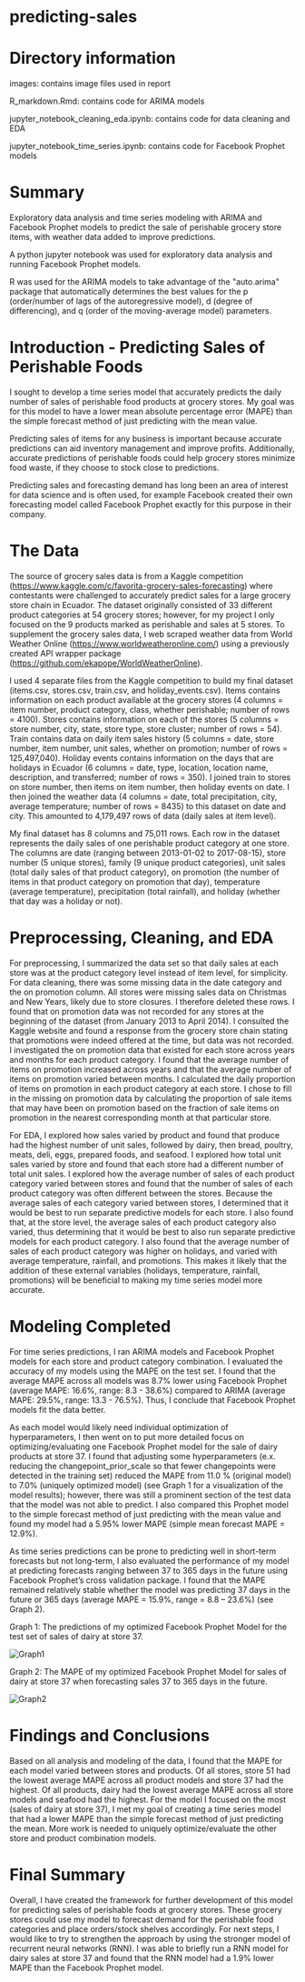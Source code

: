 # predicting-sales

# Directory information

images: contains image files used in report

R_markdown.Rmd: contains code for ARIMA models

jupyter_notebook_cleaning_eda.ipynb: contains code for data cleaning and EDA

jupyter_notebook_time_series.ipynb: contains code for Facebook Prophet models

# Summary

Exploratory data analysis and time series modeling with ARIMA and Facebook Prophet models to predict the sale of perishable grocery store items, with weather data added to improve predictions.

A python jupyter notebook was used for exploratory data analysis and running Facebook Prophet models.

R was used for the ARIMA models to take advantage of the "auto.arima" package that automatically determines the best values for the p (order/number of lags of the autoregressive model), d (degree of differencing), and q (order of the moving-average model) parameters.

# Introduction - Predicting Sales of Perishable Foods

I sought to develop a time series model that accurately predicts the daily number of sales of perishable food products at grocery stores. My goal was for this model to have a lower mean absolute percentage error (MAPE) than the simple forecast method of just predicting with the mean value.

Predicting sales of items for any business is important because accurate predictions can aid inventory management and improve profits. Additionally, accurate predictions of perishable foods could help grocery stores minimize food waste, if they choose to stock close to predictions. 

Predicting sales and forecasting demand has long been an area of interest for data science and is often used, for example Facebook created their own forecasting model called Facebook Prophet exactly for this purpose in their company. 

# The Data

The source of grocery sales data is from a Kaggle competition (https://www.kaggle.com/c/favorita-grocery-sales-forecasting) where contestants were challenged to accurately predict sales for a large grocery store chain in Ecuador. The dataset originally consisted of 33 different product categories at 54 grocery stores; however, for my project I only focused on the 9 products marked as perishable and sales at 5 stores. To supplement the grocery sales data, I web scraped weather data from World Weather Online (https://www.worldweatheronline.com/) using a previously created API wrapper package (https://github.com/ekapope/WorldWeatherOnline). 

I used 4 separate files from the Kaggle competition to build my final dataset (items.csv, stores.csv, train.csv, and holiday_events.csv). Items contains information on each product available at the grocery stores (4 columns = item number, product category, class, whether perishable; number of rows = 4100). Stores contains information on each of the stores (5 columns = store number, city, state, store type, store cluster; number of rows = 54). Train contains data on daily item sales history (5 columns = date, store number, item number, unit sales, whether on promotion; number of rows = 125,497,040). Holiday events contains information on the days that are holidays in Ecuador (6 columns = date, type, location, location name, description, and transferred; number of rows = 350). I joined train to stores on store number, then items on item number, then holiday events on date. I then joined the weather data (4 columns = date, total precipitation, city, average temperature; number of rows = 8435) to this dataset on date and city. This amounted to 4,179,497 rows of data (daily sales at item level).

My final dataset has 8 columns and 75,011 rows. Each row in the dataset represents the daily sales of one perishable product category at one store. The columns are date (ranging between 2013-01-02 to 2017-08-15), store number (5 unique stores), family (9 unique product categories), unit sales (total daily sales of that product category), on promotion (the number of items in that product category on promotion that day), temperature (average temperature), precipitation (total rainfall), and holiday (whether that day was a holiday or not).

# Preprocessing, Cleaning, and EDA

For preprocessing, I summarized the data set so that daily sales at each store was at the product category level instead of item level, for simplicity. For data cleaning, there was some missing data in the date category and the on promotion column. All stores were missing sales data on Christmas and New Years, likely due to store closures. I therefore deleted these rows. I found that on promotion data was not recorded for any stores at the beginning of the dataset (from January 2013 to April 2014). I consulted the Kaggle website and found a response from the grocery store chain stating that promotions were indeed offered at the time, but data was not recorded. I investigated the on promotion data that existed for each store across years and months for each product category. I found that the average number of items on promotion increased across years and that the average number of items on promotion varied between months. I calculated the daily proportion of items on promotion in each product category at each store. I chose to fill in the missing on promotion data by calculating the proportion of sale items that may have been on promotion based on the fraction of sale items on promotion in the nearest corresponding month at that particular store. 

For EDA, I explored how sales varied by product and found that produce had the highest number of unit sales, followed by dairy, then bread, poultry, meats, deli, eggs, prepared foods, and seafood. I explored how total unit sales varied by store and found that each store had a different number of total unit sales. I explored how the average number of sales of each product category varied between stores and found that the number of sales of each product category was often different between the stores. Because the average sales of each category varied between stores, I determined that it would be best to run separate predictive models for each store. I also found that, at the store level, the average sales of each product category also varied, thus determining that it would be best to also run separate predictive models for each product category. I also found that the average number of sales of each product category was higher on holidays, and varied with average temperature, rainfall, and promotions. This makes it likely that the addition of these external variables (holidays, temperature, rainfall, promotions) will be beneficial to making my time series model more accurate.

# Modeling Completed

For time series predictions, I ran ARIMA models and Facebook Prophet models for each store and product category combination. I evaluated the accuracy of my models using the MAPE on the test set. I found that the average MAPE across all models was 8.7% lower using Facebook Prophet (average MAPE: 16.6%, range: 8.3 - 38.6%) compared to ARIMA (average MAPE: 29.5%, range: 13.3 - 76.5%). Thus, I conclude that Facebook Prophet models fit the data better. 

As each model would likely need individual optimization of hyperparameters, I then went on to put more detailed focus on optimizing/evaluating one Facebook Prophet model for the sale of dairy products at store 37. I found that adjusting some hyperparameters (e.x. reducing the changepoint_prior_scale so that fewer changepoints were detected in the training set) reduced the MAPE from 11.0 % (original model) to 7.0% (uniquely optimized model) (see Graph 1 for a visualization of the model results); however, there was still a prominent section of the test data that the model was not able to predict. I also compared this Prophet model to the simple forecast method of just predicting with the mean value and found my model had a 5.95% lower MAPE (simple mean forecast MAPE = 12.9%). 

As time series predictions can be prone to predicting well in short-term forecasts but not long-term, I also evaluated the performance of my model at predicting forecasts ranging between 37 to 365 days in the future using Facebook Prophet’s cross validation package. I found that the MAPE remained relatively stable whether the model was predicting 37 days in the future or 365 days (average MAPE = 15.9%, range = 8.8 – 23.6%) (see Graph 2). 

Graph 1: The predictions of my optimized Facebook Prophet Model for the test set of sales of dairy at store 37.
 
![Graph1](/images/graph1.png)

Graph 2: The MAPE of my optimized Facebook Prophet Model for sales of dairy at store 37 when forecasting sales 37 to 365 days in the future.

![Graph2](/images/graph2.png)
 
# Findings and Conclusions 

Based on all analysis and modeling of the data, I found that the MAPE for each model varied between stores and products. Of all stores, store 51 had the lowest average MAPE across all product models and store 37 had the highest. Of all products, dairy had the lowest average MAPE across all store models and seafood had the highest. For the model I focused on the most (sales of dairy at store 37), I met my goal of creating a time series model that had a lower MAPE than the simple forecast method of just predicting the mean. More work is needed to uniquely optimize/evaluate the other store and product combination models.

# Final Summary

Overall, I have created the framework for further development of this model for predicting sales of perishable foods at grocery stores. These grocery stores could use my model to forecast demand for the perishable food categories and place orders/stock shelves accordingly. For next steps, I would like to try to strengthen the approach by using the stronger model of recurrent neural networks (RNN). I was able to briefly run a RNN model for dairy sales at store 37 and found that the RNN model had a 1.9% lower MAPE than the Facebook Prophet model.
